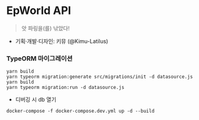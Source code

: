 # EpWorld API

> 앗 파링을(를) 낚았다!

- 기획·개발·디자인: 키뮤 (@Kimu-Latilus)

### TypeORM 마이그레이션

```shell
yarn build
yarn typeorm migration:generate src/migrations/init -d datasource.js
yarn build
yarn typeorm migration:run -d datasource.js
```

- 디버깅 시 db 열기

```shell
docker-compose -f docker-compose.dev.yml up -d --build
```
